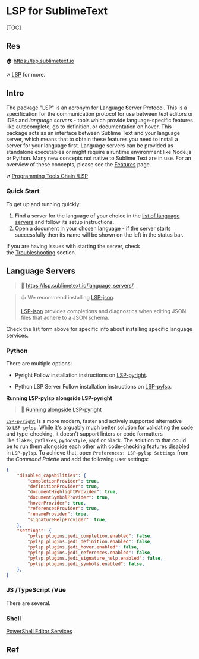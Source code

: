 # LSP for SublimeText

[TOC]



## Res
🏠 https://lsp.sublimetext.io

↗ [LSP](../../../../../🔑%20CS_Core/👩‍💻%20Languages%20Programming/🐛%20Programming%20Tools%20Chain/LSP.md) for more.



## Intro
The package "LSP" is an acronym for **L**anguage **S**erver **P**rotocol. This is a specification for the communication protocol for use between text editors or IDEs and _language servers_ - tools which provide language-specific features like autocomplete, go to definition, or documentation on hover. This package acts as an interface between Sublime Text and your language server, which means that to obtain these features you need to install a server for your language first. Language servers can be provided as standalone executables or might require a runtime environment like Node.js or Python. Many new concepts not native to Sublime Text are in use. For an overview of these concepts, please see the [Features](https://lsp.sublimetext.io/features/) page.

↗ [Programming Tools Chain /LSP](../../../../../🔑%20CS_Core/👩‍💻%20Languages%20Programming/🐛%20Programming%20Tools%20Chain/LSP.md)


### Quick Start
To get up and running quickly:
1. Find a server for the language of your choice in the [list of language servers](https://lsp.sublimetext.io/language_servers/) and follow its setup instructions.
2. Open a document in your chosen language - if the server starts successfully then its name will be shown on the left in the status bar.

If you are having issues with starting the server, check the [Troubleshooting](https://lsp.sublimetext.io/troubleshooting/) section.



## Language Servers
> 🔗 https://lsp.sublimetext.io/language_servers/

> 👍 We recommend installing [LSP-json](https://packagecontrol.io/packages/LSP-json).
> 
> [LSP-json](https://packagecontrol.io/packages/LSP-json) provides completions and diagnostics when editing JSON files that adhere to a JSON schema.

Check the list form above for specific info about installing specific language services. 


### Python
There are multiple options:

- Pyright
Follow installation instructions on [LSP-pyright](https://github.com/sublimelsp/LSP-pyright).

- Python LSP Server
Follow installation instructions on [LSP-pylsp](https://github.com/sublimelsp/LSP-pylsp).


**Running LSP-pylsp alongside LSP-pyright**

> 🔗 [Running alongside LSP-pyright](https://github.com/sublimelsp/LSP-pylsp#running-alongside-lsp-pyright)

[`LSP-pyright`](https://packagecontrol.io/packages/LSP-pyright) is a more modern, faster and actively supported alternative to `LSP-pylsp`. While it's arguably much better solution for validating the code and type-checking, it doesn't support linters or code formatters like `flake8`, `pyflakes`, `pydocstyle`, `yapf` or `black`. The solution to that could be to run them alongside each other with code-checking features disabled in `LSP-pylsp`. To achieve that, open `Preferences: LSP-pylsp Settings` from the _Command Palette_ and add the following user settings:
```json
{
    "disabled_capabilities": {
        "completionProvider": true,
        "definitionProvider": true,
        "documentHighlightProvider": true,
        "documentSymbolProvider": true,
        "hoverProvider": true,
        "referencesProvider": true,
        "renameProvider": true,
        "signatureHelpProvider": true,
    },
    "settings": {
        "pylsp.plugins.jedi_completion.enabled": false,
        "pylsp.plugins.jedi_definition.enabled": false,
        "pylsp.plugins.jedi_hover.enabled": false,
        "pylsp.plugins.jedi_references.enabled": false,
        "pylsp.plugins.jedi_signature_help.enabled": false,
        "pylsp.plugins.jedi_symbols.enabled": false,
    },
}
```


### JS /TypeScript /Vue
There are several.


### Shell
[PowerShell Editor Services](https://github.com/PowerShell/PowerShellEditorServices)



## Ref

